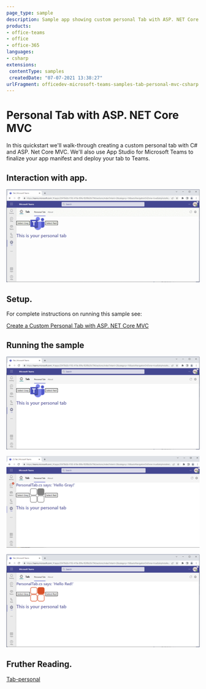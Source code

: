 ```yaml
---
page_type: sample
description: Sample app showing custom personal Tab with ASP. NET Core
products:
- office-teams
- office
- office-365
languages:
- csharp
extensions:
 contentType: samples
 createdDate: "07-07-2021 13:38:27"
urlFragment: officedev-microsoft-teams-samples-tab-personal-mvc-csharp
---
```


# Personal Tab with ASP. NET Core MVC

In this quickstart we'll walk-through creating a custom personal tab with C# and ASP. Net Core MVC. We'll also use App Studio for Microsoft Teams to finalize your app manifest and deploy your tab to Teams.

## Interaction with app.

![personaltab](Images/PersonalTabModule.gif)

## Setup.

For complete instructions on running this sample see:

[Create a Custom Personal Tab with ASP. NET Core MVC](https://docs.microsoft.com/en-us/microsoftteams/platform/tabs/quickstarts/create-personal-tab-dotnet-core-mvc)

## Running the sample

![personaltab](Images/personaltab.png)

![Greytab](Images/Greytab.png)

![tab](Images/Redtab.png)

## Fruther Reading.
[Tab-personal](https://learn.microsoft.com/en-us/microsoftteams/platform/tabs/what-are-tabs)


